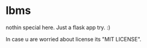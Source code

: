 # lbms

nothin special here. Just a flask app try. :)

In case u are worried about license its "MIT LICENSE".
